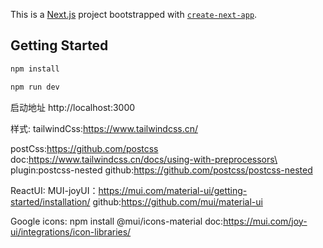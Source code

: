 This is a [Next.js](https://nextjs.org/) project bootstrapped with [`create-next-app`](https://github.com/vercel/next.js/tree/canary/packages/create-next-app).

## Getting Started

```bash
npm install

npm run dev
```
启动地址 http://localhost:3000

样式:
tailwindCss:https://www.tailwindcss.cn/

postCss:https://github.com/postcss
doc:https://www.tailwindcss.cn/docs/using-with-preprocessors\
plugin:postcss-nested
github:https://github.com/postcss/postcss-nested

ReactUI:
MUI-joyUI：https://mui.com/material-ui/getting-started/installation/
github:https://github.com/mui/material-ui

Google icons:
npm install @mui/icons-material
doc:https://mui.com/joy-ui/integrations/icon-libraries/
